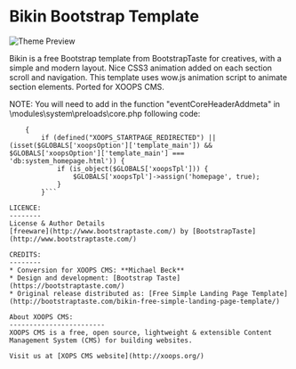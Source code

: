 Bikin Bootstrap Template
=====

![Theme Preview](/theme_preview.jpg)

Bikin is a free Bootstrap template from BootstrapTaste for creatives, with a simple and modern layout. Nice CSS3 animation added on each section scroll and navigation. This template uses wow.js animation script to animate section elements. Ported for XOOPS CMS.

NOTE: You will need to add in the function "eventCoreHeaderAddmeta" in \modules\system\preloads\core.php following code:
 
```    function eventCoreHeaderAddmeta($args)
    {
        if (defined("XOOPS_STARTPAGE_REDIRECTED") || (isset($GLOBALS['xoopsOption']['template_main']) && $GLOBALS['xoopsOption']['template_main'] === 'db:system_homepage.html')) {
            if (is_object($GLOBALS['xoopsTpl'])) {
                $GLOBALS['xoopsTpl']->assign('homepage', true);
            }
        }```

LICENCE:
--------
License & Author Details
[freeware](http://www.bootstraptaste.com/) by [BootstrapTaste](http://www.bootstraptaste.com/)

CREDITS:
--------
* Conversion for XOOPS CMS: **Michael Beck**
* Design and development: [Bootstrap Taste](https://bootstraptaste.com/)
* Original release distributed as: [Free Simple Landing Page Template](http://bootstraptaste.com/bikin-free-simple-landing-page-template/)

About XOOPS CMS: 
------------------------
XOOPS CMS is a free, open source, lightweight & extensible Content Management System (CMS) for building websites.

Visit us at [XOPS CMS website](http://xoops.org/)
